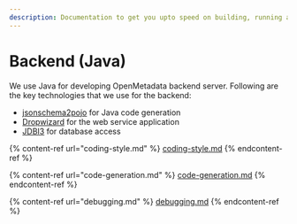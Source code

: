 ```yaml
---
description: Documentation to get you upto speed on building, running and testing backend server for OpenMetadata 
---
```


# Backend (Java)

We use Java for developing OpenMetadata backend server. Following are the key technologies that we use for the backend:

- [jsonschema2pojo](https://www.jsonschema2pojo.org/) for Java code generation
- [Dropwizard](https://www.dropwizard.io/en/latest/) for the web service application
- [JDBI3](http://jdbi.org/) for database access

{% content-ref url="coding-style.md" %}
[coding-style.md](coding-style.md)
{% endcontent-ref %}

{% content-ref url="code-generation.md" %}
[code-generation.md](code-generation.md)
{% endcontent-ref %}

{% content-ref url="debugging.md" %}
[debugging.md](debugging.md)
{% endcontent-ref %}